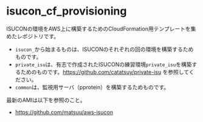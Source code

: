 # isucon_cf_provisioning

ISUCONの環境をAWS上に構築するためのCloudFormation用テンプレートを集めたレポジトリです。
- `isucon_`から始まるものは、ISUCONのそれぞれの回の環境を構築するためものです。
- `private_isu`は、有志で作成されたISUCONの練習環境`private_isu`を構築するためのものです。https://github.com/catatsuy/private-isu を参照してください。
- `common`は、監視用サーバ（pprotein）を構築するためものです。

最新のAMIは以下を参照のこと。
- https://github.com/matsuu/aws-isucon

